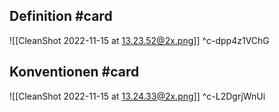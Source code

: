 ## Definition #card 
![[CleanShot 2022-11-15 at 13.23.52@2x.png]]
^c-dpp4z1VChG

## Konventionen #card 
![[CleanShot 2022-11-15 at 13.24.33@2x.png]]
^c-L2DgrjWnUi
